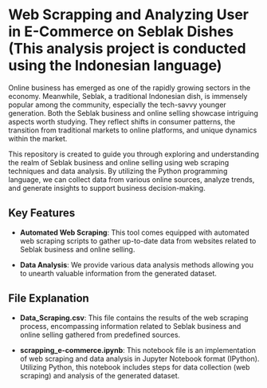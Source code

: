  # Web Scrapping and Analyzing User in E-Commerce on Seblak Dishes (This analysis project is conducted using the Indonesian language)

Online business has emerged as one of the rapidly growing sectors in the economy. Meanwhile, Seblak, a traditional Indonesian dish, is immensely popular among the community, especially the tech-savvy younger generation. Both the Seblak business and online selling showcase intriguing aspects worth studying. They reflect shifts in consumer patterns, the transition from traditional markets to online platforms, and unique dynamics within the market.

This repository is created to guide you through exploring and understanding the realm of Seblak business and online selling using web scraping techniques and data analysis. By utilizing the Python programming language, we can collect data from various online sources, analyze trends, and generate insights to support business decision-making.

## Key Features

- **Automated Web Scraping**: This tool comes equipped with automated web scraping scripts to gather up-to-date data from websites related to Seblak business and online selling.

- **Data Analysis**: We provide various data analysis methods allowing you to unearth valuable information from the generated dataset.


## File Explanation

- **Data_Scraping.csv**: This file contains the results of the web scraping process, encompassing information related to Seblak business and online selling gathered from predefined sources.

- **scrapping_e-commerce.ipynb**: This notebook file is an implementation of web scraping and data analysis in Jupyter Notebook format (IPython). Utilizing Python, this notebook includes steps for data collection (web scraping) and analysis of the generated dataset.
